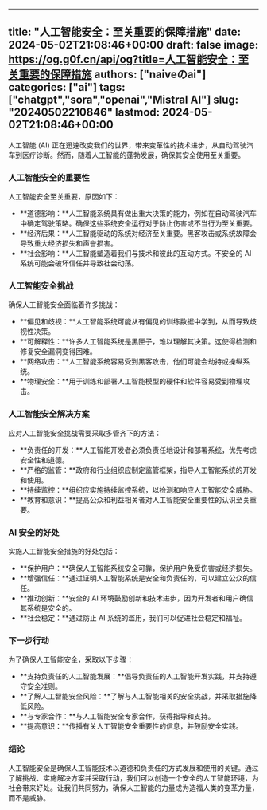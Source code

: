 
---
title: "人工智能安全：至关重要的保障措施"
date: 2024-05-02T21:08:46+00:00
draft: false
image: https://og.g0f.cn/api/og?title=人工智能安全：至关重要的保障措施
authors: ["naiveのai"]
categories: ["ai"]
tags: ["chatgpt","sora","openai","Mistral AI"]
slug: "20240502210846"
lastmod: 2024-05-02T21:08:46+00:00
---
人工智能 (AI) 正在迅速改变我们的世界，带来变革性的技术进步，从自动驾驶汽车到医疗诊断。然而，随着人工智能的蓬勃发展，确保其安全使用至关重要。

### 人工智能安全的重要性

人工智能安全至关重要，原因如下：

- **道德影响：**人工智能系统具有做出重大决策的能力，例如在自动驾驶汽车中确定驾驶策略。确保这些系统安全运行对于防止伤害或不当行为至关重要。
- **经济后果：**人工智能驱动的系统对经济至关重要。黑客攻击或系统故障会导致重大经济损失和声誉损害。
- **社会影响：**人工智能塑造着我们与技术和彼此的互动方式。不安全的 AI 系统可能会破坏信任并导致社会动荡。

### 人工智能安全挑战

确保人工智能安全面临着许多挑战：

- **偏见和歧视：**人工智能系统可能从有偏见的训练数据中学到，从而导致歧视性决策。
- **可解释性：**许多人工智能系统是黑匣子，难以理解其决策。这使得检测和修复安全漏洞变得困难。
- **网络攻击：**人工智能系统容易受到黑客攻击，他们可能会劫持或操纵系统。
- **物理安全：**用于训练和部署人工智能模型的硬件和软件容易受到物理攻击。

### 人工智能安全解决方案

应对人工智能安全挑战需要采取多管齐下的方法：

- **负责任的开发：**人工智能开发者必须负责任地设计和部署系统，优先考虑安全性和道德。
- **严格的监管：**政府和行业组织应制定监管框架，指导人工智能系统的开发和使用。
- **持续监控：**组织应实施持续监控系统，以检测和响应人工智能安全威胁。
- **教育和意识：**提高公众和利益相关者对人工智能安全重要性的认识至关重要。

### AI 安全的好处

实施人工智能安全措施的好处包括：

- **保护用户：**确保人工智能系统安全可靠，保护用户免受伤害或经济损失。
- **增强信任：**通过证明人工智能系统是安全和负责任的，可以建立公众的信任。
- **推动创新：**安全的 AI 环境鼓励创新和技术进步，因为开发者和用户确信其系统是安全的。
- **社会稳定：**通过防止 AI 系统的滥用，我们可以促进社会稳定和福祉。

### 下一步行动

为了确保人工智能安全，采取以下步骤：

- **支持负责任的人工智能发展：**倡导负责任的人工智能开发实践，并支持遵守安全准则。
- **了解人工智能安全风险：**了解与人工智能相关的安全挑战，并采取措施降低风险。
- **与专家合作：**与人工智能安全专家合作，获得指导和支持。
- **提高意识：**传播有关人工智能安全重要性的信息，并鼓励安全实践。

### 结论

人工智能安全是确保人工智能技术以道德和负责任的方式发展和使用的关键。通过了解挑战、实施解决方案并采取行动，我们可以创造一个安全的人工智能环境，为社会带来好处。让我们共同努力，确保人工智能的力量成为造福人类的变革力量，而不是威胁。